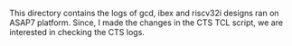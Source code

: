 This directory contains the logs of gcd, ibex and riscv32i designs ran on ASAP7 platform.
Since, I made the changes in the CTS TCL script, we are interested in checking the CTS logs.
